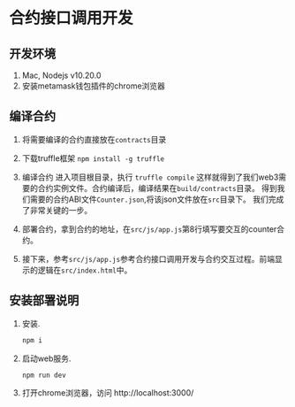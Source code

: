 #  合约接口调用开发

## 开发环境
1. Mac, Nodejs v10.20.0
2. 安装metamask钱包插件的chrome浏览器

## 编译合约
1. 将需要编译的合约直接放在`contracts`目录
2. 下载truffle框架
``` npm install -g truffle ```
3. 编译合约
进入项目根目录，执行
``` truffle compile ```
这样就得到了我们web3需要的合约实例文件。合约编译后，编译结果在`build/contracts`目录。
得到我们需要的合约ABI文件`Counter.json`,将该json文件放在`src`目录下。
我们完成了非常关键的一步。

4. 部署合约，拿到合约的地址，在`src/js/app.js`第8行填写要交互的counter合约。 

5. 接下来，参考`src/js/app.js`参考合约接口调用开发与合约交互过程。前端显示的逻辑在`src/index.html`中。

## 安装部署说明

1. 安装.
    ```javascript
    npm i
    ```

2. 启动web服务.
    ```javascript
    npm run dev
    ```
3. 打开chrome浏览器，访问 http://localhost:3000/

